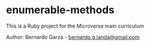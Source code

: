 # enumerable-methods
This is a Ruby project for the Microverse main curriculum

Author: Bernardo Garza - bernardo.g.landa@gmail.com
